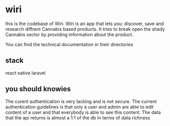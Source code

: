 # wiri
this is the codebase of Wiri. Wiri is an app that lets you: discover, save and research diffrent Cannabis based products. It tries to break open the shady Cannabis sector by providing information about the product.

You can find the technical documentation in their directories

## stack
react native 
laravel

## you should knowies
The curent authentication is very lacking and is not secure. The current authentication guidelines is that only a user and admin are able to edit content of a user and that everybody is able to see this content. The data that the api returns is almost a 1:1 of the db in terms of data richness